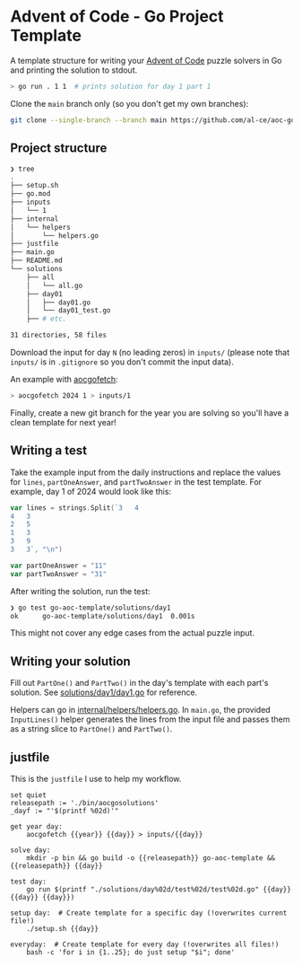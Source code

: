 # Advent of Code - Go Project Template

A template structure for writing your [Advent of Code](https://adventofcode.com/) puzzle solvers in Go and printing the solution to stdout.

```bash
> go run . 1 1  # prints solution for day 1 part 1
```

Clone the `main` branch only (so you don't get my own branches):

```bash
git clone --single-branch --branch main https://github.com/al-ce/aoc-go-template.git
```

## Project structure

```bash
❯ tree
.
├── setup.sh
├── go.mod
├── inputs
│   └── 1
├── internal
│   └── helpers
│       └── helpers.go
├── justfile
├── main.go
├── README.md
└── solutions
    ├── all
    │   └── all.go
    ├── day01
    │   ├── day01.go
    │   └── day01_test.go
    ├── # etc.

31 directories, 58 files
```

Download the input for day `N` (no leading zeros) in `inputs/` (please note that `inputs/` is in `.gitignore` so you don't commit the input data).

An example with [aocgofetch](https://github.com/al-ce/aocgofetch):

```bash
> aocgofetch 2024 1 > inputs/1
```

Finally, create a new git branch for the year you are solving so you'll have a clean template for next year!

## Writing a test

Take the example input from the daily instructions and replace the values for `lines`, `partOneAnswer`, and `partTwoAnswer` in the test template. For example, day 1 of 2024 would look like this:

```go
var lines = strings.Split(`3   4
4   3
2   5
1   3
3   9
3   3`, "\n")

var partOneAnswer = "11"
var partTwoAnswer = "31"
```

After writing the solution, run the test:

```bash
❯ go test go-aoc-template/solutions/day1
ok      go-aoc-template/solutions/day1  0.001s
```

This might not cover any edge cases from the actual puzzle input.

## Writing your solution

Fill out `PartOne()` and `PartTwo()` in the day's template with each part's solution. See [solutions/day1/day1.go](solutions/day1/day1.go) for reference.

Helpers can go in [internal/helpers/helpers.go](internal/helpers/helpers.go). In `main.go`, the provided `InputLines()` helper generates the lines from the input file and passes them as a string slice to `PartOne()` and `PartTwo()`.


## justfile

This is the `justfile` I use to help my workflow.

```just
set quiet
releasepath := './bin/aocgosolutions'
_dayf := "'$(printf %02d)'"

get year day:
    aocgofetch {{year}} {{day}} > inputs/{{day}}

solve day:
    mkdir -p bin && go build -o {{releasepath}} go-aoc-template && {{releasepath}} {{day}}

test day:
    go run $(printf "./solutions/day%02d/test%02d/test%02d.go" {{day}} {{day}} {{day}})

setup day:  # Create template for a specific day (!overwrites current file!)
    ./setup.sh {{day}}

everyday:  # Create template for every day (!overwrites all files!)
    bash -c 'for i in {1..25}; do just setup "$i"; done'
```
